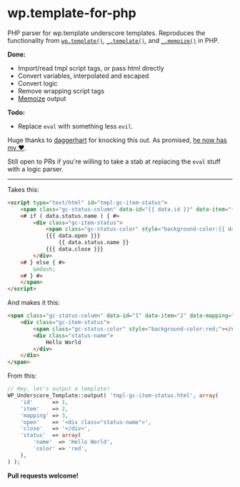 # wp.template-for-php
PHP parser for wp.template underscore templates. Reproduces the functionality from [`wp.template()`](https://github.com/WordPress/WordPress/blob/4.5.3/wp-includes/js/wp-util.js#L8-L36), [`_.template()`](https://github.com/jashkenas/underscore/blob/master/underscore.js#L1487-L1546), and [`_.memoize()`](https://github.com/jashkenas/underscore/blob/master/underscore.js#L781-L791) in PHP.

**Done:**

* Import/read tmpl script tags, or pass html directly
* Convert variables, interpolated and escaped
* Convert logic
* Remove wrapping script tags
* [Memoize](http://underscorejs.org/#memoize) output

**Todo:**

* Replace `eval` with something less `evil`.

Huge thanks to [daggerhart](https://github.com/jtsternberg/wp.template-for-php/pull/1) for knocking this out. As promised, [he now has my ♥️](https://twitter.com/Jtsternberg/status/748548298332577792).

Still open to PRs if you're willing to take a stab at replacing the `eval` stuff with a logic parser.
___

Takes this:

```html
<script type="text/html" id="tmpl-gc-item-status">
	<span class="gc-status-column" data-id="{{ data.id }}" data-item="{{ data.item }}" data-mapping="{{ data.mapping }}">
	<# if ( data.status.name ) { #>
		<div class="gc-item-status">
			<span class="gc-status-color" style="background-color:{{ data.status.color }};"></span>
			{{{ data.open }}}
				{{ data.status.name }}
			{{{ data.close }}}
		</div>
	<# } else { #>
		&mdash;
	<# } #>
	</span>
</script>
```

And makes it this:

```html
<span class="gc-status-column" data-id="1" data-item="2" data-mapping="3">
	<div class="gc-item-status">
		<span class="gc-status-color" style="background-color:red;"></span>
		<div class="status-name">
			Hello World
		</div>
	</div>
</span>
```

From this:

```php
// Hey, let's output a template!
WP_Underscore_Template::output( 'tmpl-gc-item-status.html', array(
	'id'      => 1,
	'item'    => 2,
	'mapping' => 3,
	'open'    => '<div class="status-name">',
	'close'   => '</div>',
	'status'  => array(
		'name'  => 'Hello World',
		'color' => 'red',
	),
) );
```
	
**Pull requests welcome!**
